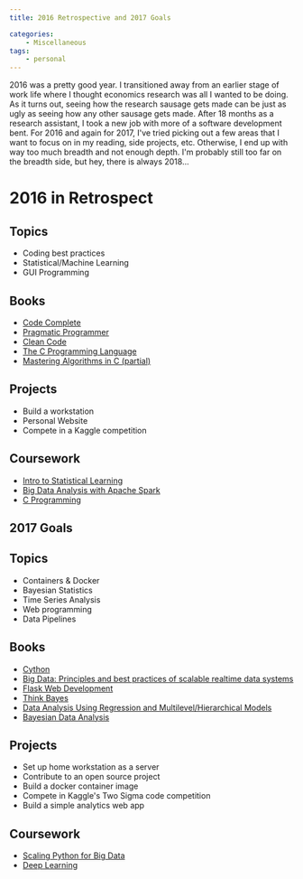 ```yaml
---
title: 2016 Retrospective and 2017 Goals

categories:
    - Miscellaneous
tags:
    - personal
---
```


2016 was a pretty good year. I transitioned away from an earlier stage of work life where I thought economics research was all I wanted to be doing. As it turns out, seeing how the research sausage gets made can be just as ugly as seeing how any other sausage gets made. After 18 months as a research assistant, I took a new job with more of a software development bent. For 2016 and again for 2017, I've tried picking out a few areas that I want to focus on in my reading, side projects, etc. Otherwise, I end up with way too much breadth and not enough depth. I'm probably still too far on the breadth side, but hey, there is always 2018...


# 2016 in Retrospect

## Topics
- Coding best practices
- Statistical/Machine Learning
- GUI Programming

## Books
- [Code Complete](https://www.amazon.com/Code-Complete-Practical-Handbook-Construction/dp/0735619670/ref=sr_1_1?ie=UTF8&qid=1484107927&sr=8-1&keywords=code+complete)
- [Pragmatic Programmer](https://www.amazon.com/Pragmatic-Programmer-Journeyman-Master/dp/020161622X/ref=sr_1_3?ie=UTF8&qid=1484107927&sr=8-3&keywords=code+complete)
- [Clean Code](https://www.amazon.com/Clean-Code-Handbook-Software-Craftsmanship/dp/0132350882/ref=sr_1_2?ie=UTF8&qid=1484107927&sr=8-2&keywords=code+complete)
- [The C Programming Language](https://www.amazon.com/Programming-Language-Brian-W-Kernighan/dp/0131103628/ref=sr_1_1?ie=UTF8&qid=1484108211&sr=8-1&keywords=the+c+programming+language)
- [Mastering Algorithms in C (partial)](https://www.amazon.com/Mastering-Algorithms-Techniques-Sorting-Encryption/dp/1565924533/ref=sr_1_1?ie=UTF8&qid=1484108238&sr=8-1&keywords=mastering+algorithms+in+c)

## Projects
- Build a workstation
- Personal Website
- Compete in a Kaggle competition

## Coursework
- [Intro to Statistical Learning](https://lagunita.stanford.edu/courses/HumanitiesSciences/StatLearning/Winter2016/about)
- [Big Data Analysis with Apache Spark](https://www.edx.org/course/big-data-analysis-apache-spark-uc-berkeleyx-cs110x)
- [C Programming](https://csmasters.uchicago.edu/page/mpcs-course-catalog#)


## 2017 Goals

## Topics
- Containers & Docker
- Bayesian Statistics
- Time Series Analysis
- Web programming
- Data Pipelines

## Books
- [Cython](https://www.amazon.com/Cython-Programmers-Kurt-W-Smith/dp/1491901551/ref=sr_1_1?ie=UTF8&qid=1484107172&sr=8-1&keywords=cython)
- [Big Data: Principles and best practices of scalable realtime data systems](https://www.amazon.com/Big-Data-Principles-practices-scalable/dp/1617290343/ref=sr_1_1?ie=UTF8&qid=1484107234&sr=8-1&keywords=big+data%3A+principles+and+best+practices)
- [Flask Web Development](https://www.amazon.com/Flask-Web-Development-Developing-Applications/dp/1449372627/ref=sr_1_1?ie=UTF8&qid=1484107257&sr=8-1&keywords=flask+web+development)
- [Think Bayes](https://www.amazon.com/Think-Bayes-Bayesian-Statistics-Python/dp/1449370780/ref=sr_1_1?ie=UTF8&qid=1484107459&sr=8-1&keywords=think+bayes)
- [Data Analysis Using Regression and Multilevel/Hierarchical Models](https://www.amazon.com/Analysis-Regression-Multilevel-Hierarchical-Models/dp/052168689X/ref=sr_1_1?ie=UTF8&qid=1484107411&sr=8-1&keywords=data+analysis+using+regression+and+multilevel+hierarchical+models)
- [Bayesian Data Analysis](https://www.amazon.com/Bayesian-Analysis-Chapman-Statistical-Science/dp/1439840954/ref=sr_1_1?ie=UTF8&qid=1484107432&sr=8-1&keywords=bayesian+data+analysis)

## Projects
- Set up home workstation as a server
- Contribute to an open source project
- Build a docker container image
- Compete in Kaggle's Two Sigma code competition
- Build a simple analytics web app

## Coursework
- [Scaling Python for Big Data](https://www.safaribooksonline.com/library/view/learning-path-scaling/9781491977804/)
- [Deep Learning](https://www.udacity.com/course/deep-learning--ud730)


